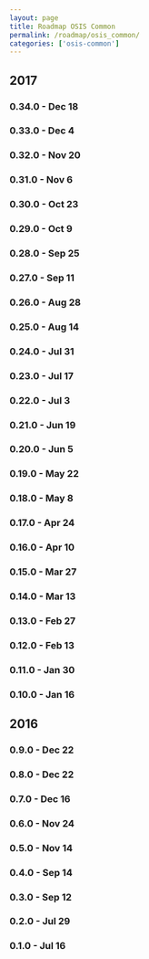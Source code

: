 ```yaml
---
layout: page
title: Roadmap OSIS Common
permalink: /roadmap/osis_common/
categories: ['osis-common']
---
```


## 2017

### 0.34.0 - Dec 18
### 0.33.0 - Dec 4
### 0.32.0 - Nov 20
### 0.31.0 - Nov 6
### 0.30.0 - Oct 23
### 0.29.0 - Oct 9
### 0.28.0 - Sep 25
### 0.27.0 - Sep 11
### 0.26.0 - Aug 28
### 0.25.0 - Aug 14
### 0.24.0 - Jul 31
### 0.23.0 - Jul 17
### 0.22.0 - Jul 3
### 0.21.0 - Jun 19
### 0.20.0 - Jun 5
### 0.19.0 - May 22
### 0.18.0 - May 8
### 0.17.0 - Apr 24
### 0.16.0 - Apr 10
### 0.15.0 - Mar 27
### 0.14.0 - Mar 13
### 0.13.0 - Feb 27
### 0.12.0 - Feb 13
### 0.11.0 - Jan 30
### 0.10.0 - Jan 16

## 2016

### 0.9.0 - Dec 22
### 0.8.0 - Dec 22
### 0.7.0 - Dec 16
### 0.6.0 - Nov 24
### 0.5.0 - Nov 14
### 0.4.0 - Sep 14
### 0.3.0 - Sep 12
### 0.2.0 - Jul 29
### 0.1.0 - Jul 16
